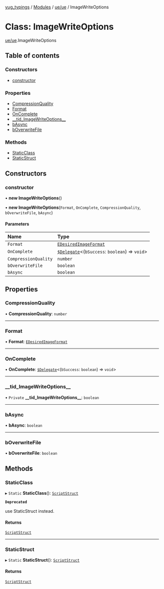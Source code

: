 [yug_typings](../README.md) / [Modules](../modules.md) / [ue/ue](../modules/ue_ue.md) / ImageWriteOptions

# Class: ImageWriteOptions

[ue/ue](../modules/ue_ue.md).ImageWriteOptions

## Table of contents

### Constructors

- [constructor](ue_ue.ImageWriteOptions.md#constructor)

### Properties

- [CompressionQuality](ue_ue.ImageWriteOptions.md#compressionquality)
- [Format](ue_ue.ImageWriteOptions.md#format)
- [OnComplete](ue_ue.ImageWriteOptions.md#oncomplete)
- [\_\_tid\_ImageWriteOptions\_\_](ue_ue.ImageWriteOptions.md#__tid_imagewriteoptions__)
- [bAsync](ue_ue.ImageWriteOptions.md#basync)
- [bOverwriteFile](ue_ue.ImageWriteOptions.md#boverwritefile)

### Methods

- [StaticClass](ue_ue.ImageWriteOptions.md#staticclass)
- [StaticStruct](ue_ue.ImageWriteOptions.md#staticstruct)

## Constructors

### constructor

• **new ImageWriteOptions**()

• **new ImageWriteOptions**(`Format`, `OnComplete`, `CompressionQuality`, `bOverwriteFile`, `bAsync`)

#### Parameters

| Name | Type |
| :------ | :------ |
| `Format` | [`EDesiredImageFormat`](../enums/ue_ue.EDesiredImageFormat.md) |
| `OnComplete` | [`$Delegate`](../interfaces/ue_puerts._Delegate.md)<(`bSuccess`: `boolean`) => `void`\> |
| `CompressionQuality` | `number` |
| `bOverwriteFile` | `boolean` |
| `bAsync` | `boolean` |

## Properties

### CompressionQuality

• **CompressionQuality**: `number`

___

### Format

• **Format**: [`EDesiredImageFormat`](../enums/ue_ue.EDesiredImageFormat.md)

___

### OnComplete

• **OnComplete**: [`$Delegate`](../interfaces/ue_puerts._Delegate.md)<(`bSuccess`: `boolean`) => `void`\>

___

### \_\_tid\_ImageWriteOptions\_\_

• `Private` **\_\_tid\_ImageWriteOptions\_\_**: `boolean`

___

### bAsync

• **bAsync**: `boolean`

___

### bOverwriteFile

• **bOverwriteFile**: `boolean`

## Methods

### StaticClass

▸ `Static` **StaticClass**(): [`ScriptStruct`](ue_ue.ScriptStruct.md)

**`Deprecated`**

use StaticStruct instead.

#### Returns

[`ScriptStruct`](ue_ue.ScriptStruct.md)

___

### StaticStruct

▸ `Static` **StaticStruct**(): [`ScriptStruct`](ue_ue.ScriptStruct.md)

#### Returns

[`ScriptStruct`](ue_ue.ScriptStruct.md)
